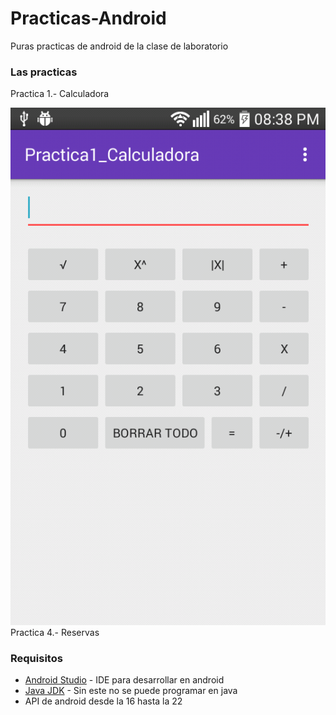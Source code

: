 # Practicas-Android
Puras practicas de android de la clase de laboratorio
### Las practicas

Practica 1.- Calculadora

![calculadora](https://github.com/iLordTony/Practicas-Android/blob/master/Capturas/calculadora.png)
Practica 4.- Reservas

### Requisitos
* [Android Studio] - IDE para desarrollar en android
* [Java JDK] - Sin este no se puede programar en java
* API de android desde la 16 hasta la 22

[Android Studio]: http://developer.android.com/sdk/index.html

[Java JDK]: http://www.oracle.com/technetwork/java/javase/downloads/index.html
